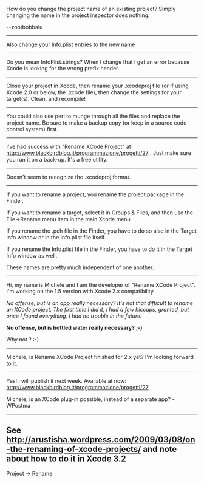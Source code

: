 

How do you change the project name of an existing project? Simply changing the name in the project inspector does nothing.

 --zootbobbalu

----
Also change your Info.plist entries to the new name 

----

Do you mean InfoPlist.strings? When I change that I get an error because Xcode is looking for the wrong prefix header.

----

Close your project in Xcode, then rename your .xcodeproj file (or if using Xcode 2.0 or below, the .xcode file), then change the settings for your target(s). Clean, and recompile!

----

You could also use perl to munge through all the files and replace the project name.  Be sure to make a backup copy (or keep in a source code control system) first.

----

I've had success with "Rename XCode Project" at http://www.blackbirdblog.it/programmazione/progetti/27 . Just make sure you run it on a back-up. It's a free utility.

----

Doesn't seem to recognize the .xcodeproj format.

----

If you want to rename a project, you rename the project package in the Finder.

If you want to rename a target, select it in Groups & Files, and then use the File->Rename menu item in the main Xcode menu.

If you rename the .pch file in the Finder, you have to do so also in the Target Info window or in the Info.plist file itself.

If you rename the Info.plist file in the Finder, you have to do it in the Target Info window as well.

These names are pretty much independent of one another.

----

Hi, my name is Michele and I am the developer of "Rename XCode Project". I'm working on the 1.5 version with Xcode 2.x compatibility.

*No offense, but is an app really necessary? It's not *that* difficult to rename an XCode project. The first time I did it, I had a few hiccups, granted, but once I found everything, I had no trouble in the future.*

**No offense, but is bottled water really necessary? ;-)**

Why not ? :-)

----

Michele, is Rename XCode Project finished for 2.x yet? I'm looking forward to it.

----

Yes! i will publish it next week.
Available at now: http://www.blackbirdblog.it/programmazione/progetti/27

Michele, is an XCode plug-in possible, instead of a separate app? -WPostma


----

See http://arustisha.wordpress.com/2009/03/08/on-the-renaming-of-xcode-projects/ and note about how to do it in Xcode 3.2
----
Project -> Rename
